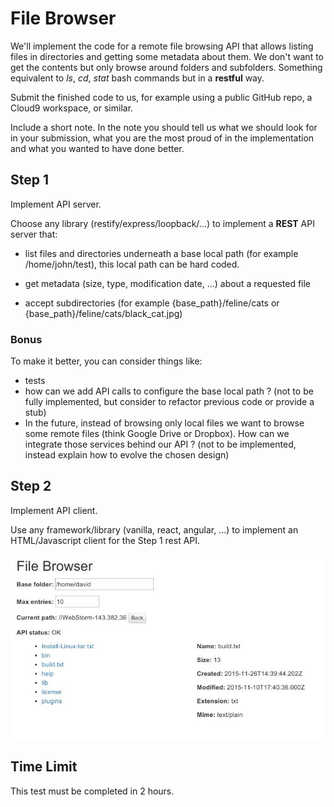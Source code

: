 # File Browser

We'll implement the code for a remote file browsing API that allows listing files
in directories and getting some metadata about them.
We don't want to get the contents but only browse around folders and subfolders.
Something equivalent to *ls*, *cd*, *stat* bash commands but in a **restful** way.

Submit the finished code to us, for example using a public GitHub repo, a Cloud9
workspace, or similar.

Include a short note. In the note you should tell us what we should
look for in your submission, what you are the most proud of in the implementation and
what you wanted to have done better.

## Step 1

Implement API server.

Choose any library (restify/express/loopback/...) to implement a **REST** API server that:
 * list files and directories underneath a base local path (for example /home/john/test), this local path can be hard coded.
 
 * get metadata (size, type, modification date, ...) about a requested file
 
 * accept subdirectories (for example {base_path}/feline/cats or {base_path}/feline/cats/black_cat.jpg)


### Bonus

To make it better, you can consider things like:
 * tests
 * how can we add API calls to configure the base local path ?
   (not to be fully implemented, but consider to refactor previous code or provide a stub)
 * In the future, instead of browsing only local files we want to browse some
   remote files (think Google Drive or Dropbox). How can we integrate those services
   behind our API ?
   (not to be implemented, instead explain how to evolve the chosen design)

## Step 2

Implement API client.

Use any framework/library (vanilla, react, angular, ...) to implement an HTML/Javascript client for the Step 1 rest API.

![example screen shot](/client_example.jpg?raw=true)

## Time Limit

This test must be completed in 2 hours.
